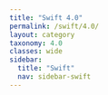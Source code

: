```yaml
---
title: "Swift 4.0"
permalink: /swift/4.0/
layout: category
taxonomy: 4.0
classes: wide
sidebar:
  title: "Swift"
  nav: sidebar-swift
---
```

